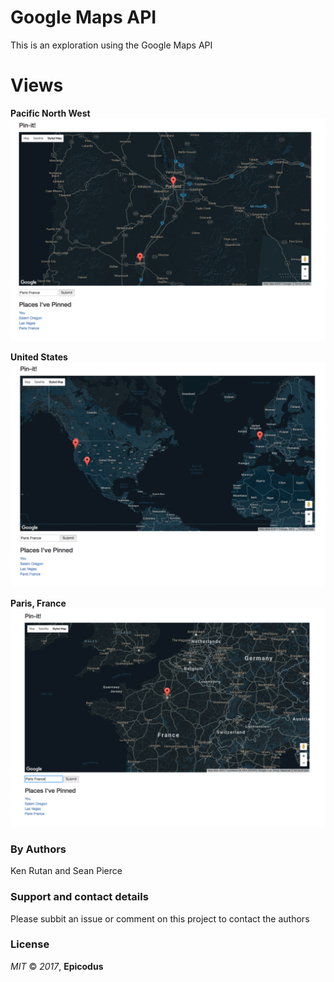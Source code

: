 # Google Maps API
This is an exploration using the Google Maps API

# Views
**Pacific North West**  
![](img/pnw.png)  

**United States**
![](img/usa.png)  

**Paris, France**
![](img/paris.png)

### By Authors
Ken Rutan and Sean Pierce

### Support and contact details
Please subbit an issue or comment on this project to contact the authors
### License
_MIT_ &copy; _2017_, **Epicodus**
